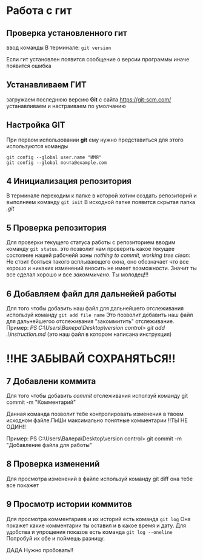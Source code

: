 # Работа с гит
## Проверка установленного гит
ввод команды В терминале: `git version`

Если гит установлен появится сообщение о версии программы иначе появится ошибка
## Устанавливаем ГИТ
загружаем последнюю версию **Git** с сайта https://git-scm.com/
устанавливаем и настраиваем по умолчанию

## Настройка GIT
При первом использовании **git** ему нужно представиться
для этого используются команды 
```
git config --global user.name "ИМЯ"
git config --global почта@example.com
```
## 4 Инициализация репозитория
В терминале переходим к папке в которой хотим создать репозиторий и выполняем команду `git init`
В исходной папке появится скрытая папка *.git*
## 5 Проверка репозитория 
Для проверки текущего статуса работы с репозиторием вводим команду `git status`.
это позволит нам проверить какое текущее состояние нашей рабочейй зоны
*nothing to commit, working tree clean*: Не стоит бояться такого всплывающего окна, оно обозначает что все хорошо и никаких изменений вносить не имеет возможности. Значит ты все сделал хорошо и все *закоммичено*. Ты молодец!!!
## 6 Добавляем файл для дальнейей работы
Для того чтобы добавить наш файл для дальнейшего отслеживания используй команду `git add file name`
Это позволит добавить наш файл для дальнейшегоо отслеживания  "закоммитить" отслеживание.
Пример: *PS C:\Users\Валера\Desktop\version control> git add .\instruction.md* (это наш файл в котором написана инструкция)
# !!НЕ ЗАБЫВАЙ СОХРАНЯТЬСЯ!!
## 7 Добавлени коммита
Для того чтобы добавить *commit* отслеживания исползуй команду git commit -m "Комментарий"

Данная команда позволит тебе контролировать изменения в твоем исходном файле.ПиШи максимально понятные комментарии !!ТЫ НЕ ОДИН!!

Пример: PS C:\Users\Валера\Desktop\version control> git commit -m "Добавление файла для работы"
## 8 Проверка изменений
Для просмотра изменений в файле используй команду git diff она тебе все покажет
## 9 Просмотр истории коммитов
Для просмотра комментариев и их историй есть команда `git log`
Она покажет какие комментарии ты оставил и в какое время и дату.
Для удобства и упрощения показов есть команда `git log --oneline`
Попробуй их обе и поймешь разницу.

ДАДА Нужно пробовать!!
